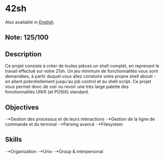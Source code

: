 # 42sh

Also available in [English](Readme.md)

## Note: 125/100

## Description

Ce projet consiste à créer de toutes pièces un shell complet, en reprenant le travail effectué sur votre 21sh. Un jeu minimum de fonctionnalités vous sont demandées, à partir duquel vous allez constuire votre propre shell abouti - en allant potentiellement jusqu'au job control et au shell script. Ce projet vous permet donc de voir ou revoir une très large palette des fonctionnalités UNIX (et POSIX) standard.

## Objectives
⋅⋅*Gestion des processus et de leurs interactions 
⋅⋅*Gestion de la ligne de commande et du terminal 
⋅⋅*Parsing avancé 
⋅⋅*Filesystem 
## Skills
⋅⋅*Organization 
⋅⋅*Unix 
⋅⋅*Group & interpersonal 
